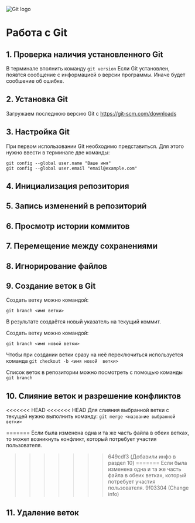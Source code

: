 ![Git logo](Git-Logo-1788C.png)
# Работа с Git

## 1. Проверка наличия установленного Git

В терминале вполнить команду `git version`
Если Git установлен, появтся сообщение с информацией о версии программы. Иначе будет сообшение об ошибке.

## 2. Установка Git
Загружаем последнюю версию Git с https://git-scm.com/downloads

## 3. Настройка Git
При первом использовании Git необходимо представиться. Для этого нужно ввести в терминале две команды:
```
git config --global user.name "Ваше имя"
git config --global user.email "email@example.com"
```
## 4. Инициализация репозитория
## 5. Запись изменений в репозиторий
## 6. Просмотр истории коммитов
## 7. Перемещение между сохранениями
## 8. Игнорирование файлов
## 9. Создание веток в Git
Создать ветку можно командой:
```
git branch <имя ветки>
```
В результате создаётся новый указатель на текущий коммит.

Создать ветку можно командой:
```
git branch <имя новой ветки>
```
Чтобы при создании ветки сразу на неё переключиться используется команда `git checkout -b <имя новой  ветки>`

Список веток в репозитории можно посмотреть с помощью команды `git branch`

## 10. Слияние веток и разрешение конфликтов
<<<<<<< HEAD
<<<<<<< HEAD
Для слияния выбранной ветки с текущей нужно выполнить команду:
`git merge <название выбранной ветки>`

=======
Если была изменена одна и та же часть файла в обеих ветках, то может возникнуть конфликт, который потребует участия пользователя.
>>>>>>> 649cdf3 (Добавили инфо в раздел 10)
=======
Если была изменена одна и та же часть файла в обеих ветках, который потребует участия пользователя.
>>>>>>> 9f03304 (Change info)
## 11. Удаление веток